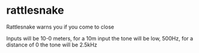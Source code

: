 # rattlesnake

Rattlesnake warns you if you come to close

Inputs will be 10-0 meters, for a 10m input the tone will be low, 500Hz, for a
distance of 0 the tone will be 2.5kHz
